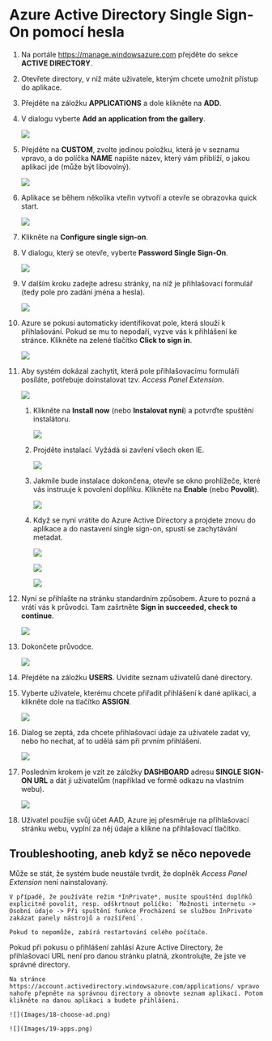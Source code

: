 # Azure Active Directory Single Sign-On pomocí hesla

1. Na portále https://manage.windowsazure.com přejděte do sekce **ACTIVE DIRECTORY**.
1. Otevřete directory, v níž máte uživatele, kterým chcete umožnit přístup do aplikace.
1. Přejděte na záložku **APPLICATIONS** a dole klikněte na **ADD**.
1. V dialogu vyberte **Add an application from the gallery**.
	
	![](Images/00-new-app.png)

1. Přejděte na **CUSTOM**, zvolte jedinou položku, která je v seznamu vpravo, a do políčka **NAME** napište název, který vám přiblíží, o jakou aplikaci jde (může být libovolný).

	![](Images/01-add-app.png)
	
1. Aplikace se během několika vteřin vytvoří a otevře se obrazovka quick start.

	![](Images/02-configure-single-sign-on.png)

1. Klikněte na **Configure single sign-on**.
1. V dialogu, který se otevře, vyberte **Password Single Sign-On**.

	![](Images/03-password-sso.png)
	
1. V dalším kroku zadejte adresu stránky, na níž je přihlašovací formulář (tedy pole pro zadání jména a hesla).

	![](Images/04-url.png)
	
1. Azure se pokusí automaticky identifikovat pole, která slouží k přihlašování. Pokud se mu to nepodaří, vyzve vás k přihlášení ke stránce. Klikněte na zelené tlačítko **Click to sign in**.

	![](Images/05-capture.png)
	
1. Aby systém dokázal zachytit, která pole přihlašovacímu formuláři posíláte, potřebuje doinstalovat tzv. *Access Panel Extension*.

	![](Images/06-access-panel-extension.png)
	
	1. Klikněte na **Install now** (nebo **Instalovat nyní**) a potvrďte spuštění instalátoru.

		![](Images/07-run.png)
	
	1. Projděte instalací. Vyžádá si zavření všech oken IE.

		![](Images/08-acess-panel-setup.png)
	
	1. Jakmile bude instalace dokončena, otevře se okno prohlížeče, které vás instruuje k povolení doplňku. Klikněte na **Enable** (nebo **Povolit**).

		![](Images/09-enable.png)
	
	1. Když se nyní vrátíte do Azure Active Directory a projdete znovu do aplikace a do nastavení single sign-on, spustí se zachytávání metadat.

		![](Images/10-back-to-aad.png)
	
		![](Images/11-configure-sso.png)
	
		![](Images/12-capturing-metadata.png)
	
1. Nyní se přihlašte na stránku standardním způsobem. Azure to pozná a vrátí vás k průvodci. Tam zašrtněte **Sign in succeeded, check to continue**.

	![](Images/13-signin-succeeded.png)
	
1. Dokončete průvodce.

	![](Images/14-done.png)
	
1. Přejděte na záložku **USERS**. Uvidíte seznam uživatelů dané directory.
1. Vyberte uživatele, kterému chcete přiřadit přihlášení k dané aplikaci, a klikněte dole na tlačítko **ASSIGN**.

	![](Images/15-assign.png)
	
1. Dialog se zeptá, zda chcete přihlašovací údaje za uživatele zadat vy, nebo ho nechat, ať to udělá sám při prvním přihlášení.

	![](Images/16-enter-credentials.png)
	
1. Posledním krokem je vzít ze záložky **DASHBOARD** adresu **SINGLE SIGN-ON URL** a dát ji uživatelům (například ve formě odkazu na vlastním webu).

	![](Images/17-sign-on-url.png)
	
1. Uživatel použije svůj účet AAD, Azure jej přesměruje na přihlašovací stránku webu, vyplní za něj údaje a klikne na přihlašovací tlačítko.

## Troubleshooting, aneb když se něco nepovede

Může se stát, že systém bude neustále tvrdit, že doplněk *Access Panel Extension* není nainstalovaný. 

	V případě, že používáte režim *InPrivate*, musíte spouštění doplňků explicitně povolit, resp. odškrtnout políčko: `Možnosti internetu -> Osobní údaje -> Při spuštění funkce Procházení se službou InPrivate zakázat panely nástrojů a rozšíření`.

	Pokud to nepomůže, zabírá restartování celého počítače.
	
Pokud při pokusu o přihlášení zahlásí Azure Active Directory, že přihlašovací URL není pro danou stránku platná, zkontrolujte, že jste ve správné directory.

	Na stránce https://account.activedirectory.windowsazure.com/applications/ vpravo nahoře přepněte na správnou directory a obnovte seznam aplikací. Potom klikněte na danou aplikaci a budete přihlášeni.
	
	![](Images/18-choose-ad.png)
	
	![](Images/19-apps.png)